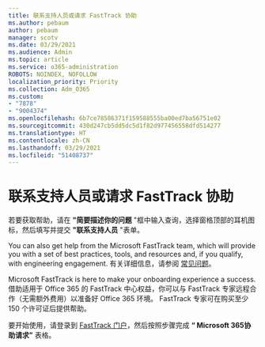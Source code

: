 ```yaml
---
title: 联系支持人员或请求 FastTrack 协助
ms.author: pebaum
author: pebaum
manager: scotv
ms.date: 03/29/2021
ms.audience: Admin
ms.topic: article
ms.service: o365-administration
ROBOTS: NOINDEX, NOFOLLOW
localization_priority: Priority
ms.collection: Adm_O365
ms.custom:
- "7878"
- "9004374"
ms.openlocfilehash: 6b7ce78586371f159588555ba00ed7ba56751e02
ms.sourcegitcommit: 430d247cb5dd5dc5d1f82d977456558dfd514277
ms.translationtype: HT
ms.contentlocale: zh-CN
ms.lasthandoff: 03/29/2021
ms.locfileid: "51408737"
---
```

# <a name="contact-support-or-request-fasttrack-assistance"></a>联系支持人员或请求 FastTrack 协助

若要获取帮助，请在 **"简要描述你的问题** "框中输入查询，选择窗格顶部的耳机图标，然后填写并提交 **"联系支持人员** "表单。

You can also get help from the ‎Microsoft‎ FastTrack team, which will provide you with a set of best practices, tools, and resources and, if you qualify, with engineering engagement. 有关详细信息，请参阅 [常见问题](https://go.microsoft.com/fwlink/?linkid=2132666)。

‎Microsoft‎ FastTrack is here to make your onboarding experience a success. 借助适用于 Office 365 的 FastTrack 中心权益，你可以与 FastTrack 专家远程合作（无需额外费用）以准备好 Office 365 环境。 FastTrack 专家可在购买至少 150 个许可证后提供帮助。

要开始使用，请登录到 [FastTrack 门户](https://go.microsoft.com/fwlink/?linkid=2125443)，然后按照步骤完成 **“ Microsoft 365协助请求”** 表格。